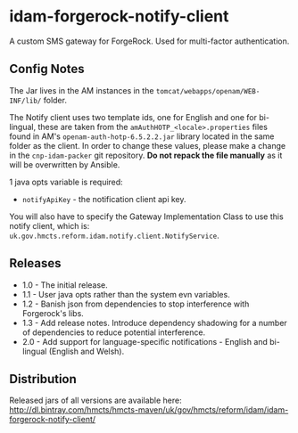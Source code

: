 # idam-forgerock-notify-client
A custom SMS gateway for ForgeRock. Used for multi-factor authentication. 

## Config Notes

The Jar lives in the AM instances in the `tomcat/webapps/openam/WEB-INF/lib/` folder.

The Notify client uses two template ids, one for English and one for bi-lingual, these are taken from the 
`amAuthHOTP_<locale>.properties` files found in AM's `openam-auth-hotp-6.5.2.2.jar` library located in 
the same folder as the client. In order to change these values, please make a change in the `cnp-idam-packer`
git repository. **Do not repack the file manually** as it will be overwritten by Ansible.

1 java opts variable is required:
* `notifyApiKey` - the notification client api key.

You will also have to specify the Gateway Implementation Class to use this notify client, which is: `uk.gov.hmcts.reform.idam.notify.client.NotifyService`.

## Releases
* 1.0 - The initial release.
* 1.1 - User java opts rather than the system evn variables.
* 1.2 - Banish json from dependencies to stop interference with Forgerock's libs.
* 1.3 - Add release notes. Introduce dependency shadowing for a number of dependencies to reduce potential interference. 
* 2.0 - Add support for language-specific notifications - English and bi-lingual (English and Welsh).

## Distribution
Released jars of all versions are available here:
http://dl.bintray.com/hmcts/hmcts-maven/uk/gov/hmcts/reform/idam/idam-forgerock-notify-client/